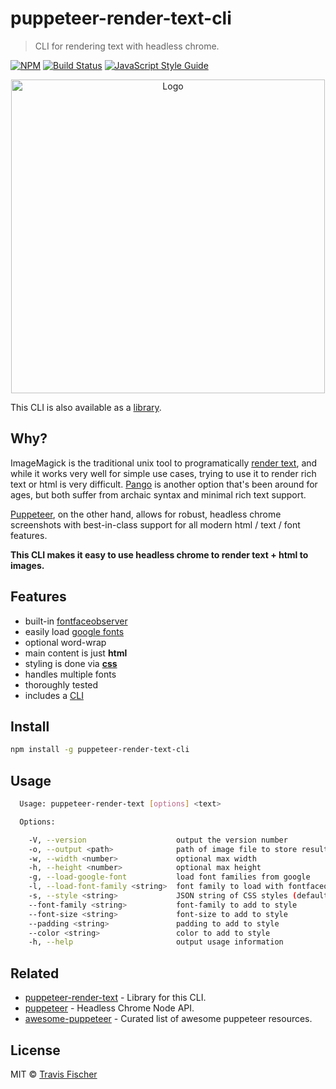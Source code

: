 # puppeteer-render-text-cli

> CLI for rendering text with headless chrome.

[![NPM](https://img.shields.io/npm/v/puppeteer-render-text-cli.svg)](https://www.npmjs.com/package/puppeteer-render-text-cli) [![Build Status](https://travis-ci.com/transitive-bullshit/puppeteer-render-text-cli.svg?branch=master)](https://travis-ci.com/transitive-bullshit/puppeteer-render-text-cli) [![JavaScript Style Guide](https://img.shields.io/badge/code_style-standard-brightgreen.svg)](https://standardjs.com)

<p align="center">
  <img width="502" alt="Logo" src="https://cdn.rawgit.com/transitive-bullshit/puppeteer-render-text/master/media/logo.png">
</p>

This CLI is also available as a [library](https://github.com/transitive-bullshit/puppeteer-render-text).

## Why?

ImageMagick is the traditional unix tool to programatically [render text](http://www.imagemagick.org/Usage/text/), and while it works very well for simple use cases, trying to use it to render rich text or html is very difficult. [Pango](https://www.pango.org/) is another option that's been around for ages, but both suffer from archaic syntax and minimal rich text support.

[Puppeteer](https://github.com/GoogleChrome/puppeteer), on the other hand, allows for robust, headless chrome screenshots with best-in-class support for all modern html / text / font features.

**This CLI makes it easy to use headless chrome to render text + html to images.**

## Features

-   built-in [fontfaceobserver](https://fontfaceobserver.com/)
-   easily load [google fonts](https://fonts.google.com/)
-   optional word-wrap
-   main content is just **html**
-   styling is done via [**css**](https://www.w3schools.com/jsref/dom_obj_style.asp)
-   handles multiple fonts
-   thoroughly tested
-   includes a [CLI](https://github.com/transitive-bullshit/puppeteer-render-text-cli)

## Install

```bash
npm install -g puppeteer-render-text-cli
```

## Usage

```bash
  Usage: puppeteer-render-text [options] <text>

  Options:

    -V, --version                    output the version number
    -o, --output <path>              path of image file to store result (default: out.png)
    -w, --width <number>             optional max width
    -h, --height <number>            optional max height
    -g, --load-google-font           load font families from google
    -l, --load-font-family <string>  font family to load with fontfaceobserver
    -s, --style <string>             JSON string of CSS styles (default: { })
    --font-family <string>           font-family to add to style
    --font-size <string>             font-size to add to style
    --padding <string>               padding to add to style
    --color <string>                 color to add to style
    -h, --help                       output usage information
```

## Related

-   [puppeteer-render-text](https://github.com/transitive-bullshit/puppeteer-render-text) - Library for this CLI.
-   [puppeteer](https://github.com/GoogleChrome/puppeteer) - Headless Chrome Node API.
-   [awesome-puppeteer](https://github.com/transitive-bullshit/awesome-puppeteer) - Curated list of awesome puppeteer resources.

## License

MIT © [Travis Fischer](https://github.com/transitive-bullshit)
